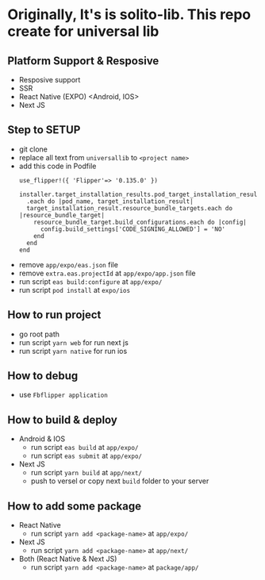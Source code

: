 # Originally, It's is solito-lib. This repo create for universal lib

## Platform Support & Resposive
  - Resposive support
  - SSR
  - React Native (EXPO) <Android, IOS>
  - Next JS

## Step to SETUP
  - git clone <this repo> <project name>
  - replace all text from `universallib` to `<project name>`
  - add this code in Podfile
    ```
    use_flipper!({ 'Flipper'=> '0.135.0' })

    installer.target_installation_results.pod_target_installation_results
      .each do |pod_name, target_installation_result|
      target_installation_result.resource_bundle_targets.each do |resource_bundle_target|
        resource_bundle_target.build_configurations.each do |config|
          config.build_settings['CODE_SIGNING_ALLOWED'] = 'NO'
        end
      end
    end
    ```
  - remove `app/expo/eas.json` file
  - remove `extra.eas.projectId` at `app/expo/app.json` file
  - run script `eas build:configure` at `app/expo/`
  - run script `pod install` at `expo/ios`

## How to run project
  - go root path
  - run script `yarn web` for run next js
  - run script `yarn native` for run ios

## How to debug
  - use `Fbflipper application`

## How to build & deploy
  - Android & IOS
    - run script `eas build` at `app/expo/`
    - run script `eas submit` at `app/expo/`
  - Next JS
    - run script `yarn build` at `app/next/`
    - push to versel or copy next `build` folder to your server
   
## How to add some package
  - React Native
    - run script `yarn add <package-name>` at `app/expo/`
  - Next JS
    - run script `yarn add <package-name>` at `app/next/`
  - Both (React Native & Next JS)
    -  run script `yarn add <package-name>` at `package/app/`
